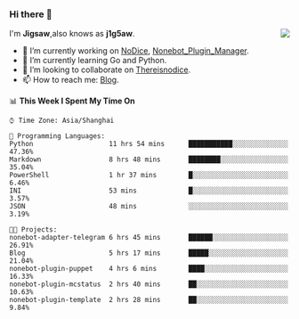 ### Hi there 👋

<a href="#">
  <img align="right" src="https://github-readme-stats.vercel.app/api?username=Jigsaw111&count_private=true&show_icons=true&title_color=80070B&text_color=B3B3B3&bg_color=212121&icon_color=80070B" />
</a>

I'm **Jigsaw**,also knows as **j1g5aw**.

- 🔭 I’m currently working on [NoDice](https://github.com/thereisnodice/nodice2), [Nonebot_Plugin_Manager](https://github.com/Jigsaw111/nonebot_plugin_manager).
- 🌱 I’m currently learning Go and Python.
- 👯 I’m looking to collaborate on [Thereisnodice](https://github.com/thereisnodice).
- 📫 How to reach me: [Blog](https://blog.maddestroyer.xyz/).

<!--START_SECTION:waka-->
📊 **This Week I Spent My Time On** 

```text
⌚︎ Time Zone: Asia/Shanghai

💬 Programming Languages: 
Python                   11 hrs 54 mins      ███████████░░░░░░░░░░░░░░   47.36% 
Markdown                 8 hrs 48 mins       ████████░░░░░░░░░░░░░░░░░   35.04% 
PowerShell               1 hr 37 mins        █░░░░░░░░░░░░░░░░░░░░░░░░   6.46% 
INI                      53 mins             █░░░░░░░░░░░░░░░░░░░░░░░░   3.57% 
JSON                     48 mins             ░░░░░░░░░░░░░░░░░░░░░░░░░   3.19%

🐱‍💻 Projects: 
nonebot-adapter-telegram 6 hrs 45 mins       ██████░░░░░░░░░░░░░░░░░░░   26.91% 
Blog                     5 hrs 17 mins       █████░░░░░░░░░░░░░░░░░░░░   21.04% 
nonebot-plugin-puppet    4 hrs 6 mins        ████░░░░░░░░░░░░░░░░░░░░░   16.33% 
nonebot-plugin-mcstatus  2 hrs 40 mins       ██░░░░░░░░░░░░░░░░░░░░░░░   10.63% 
nonebot-plugin-template  2 hrs 28 mins       ██░░░░░░░░░░░░░░░░░░░░░░░   9.84%

```


<!--END_SECTION:waka-->

